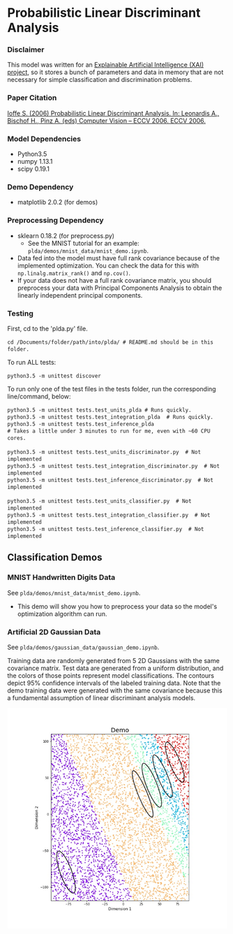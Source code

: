 # Probabilistic Linear Discriminant Analysis

### Disclaimer
This model was written for
 an [Explainable Artificial Intelligence (XAI) project](
     http://shaftolab.com/people.html), 
 so it stores a bunch of parameters and data in memory that are not necessary
 for simple classification and discrimination problems.

### Paper Citation
[Ioffe S. (2006) Probabilistic Linear Discriminant Analysis. In: Leonardis A., Bischof H., Pinz A. (eds) Computer Vision – ECCV 2006. ECCV 2006.](https://link.springer.com/chapter/10.1007/11744085_41)

### Model Dependencies
- Python3.5
- numpy 1.13.1
- scipy 0.19.1

### Demo Dependency
- matplotlib 2.0.2  (for demos) 

### Preprocessing Dependency
- sklearn 0.18.2  (for preprocess.py)
  - See the MNIST tutorial for an example: 
     `plda/demos/mnist_data/mnist_demo.ipynb`.
- Data fed into the model must have full rank covariance because of the
   implemented optimization.
  You can check the data for this with `np.linalg.matrix_rank()` and
   `np.cov()`.
- If your data does not have a full rank covariance matrix, 
   you should preprocess your data with Principal Components Analysis to 
   obtain the linearly independent principal components. 

### Testing
First, cd to the 'plda.py' file.
``` shell
cd /Documents/folder/path/into/plda/ # README.md should be in this folder.
```

To run ALL tests:
``` shell
python3.5 -m unittest discover
```

To run only one of the test files in the tests folder, 
 run the corresponding line/command, below:
``` shell
python3.5 -m unittest tests.test_units_plda # Runs quickly.
python3.5 -m unittest tests.test_integration_plda  # Runs quickly.
python3.5 -m unittest tests.test_inference_plda 
# Takes a little under 3 minutes to run for me, even with ~60 CPU cores.

python3.5 -m unittest tests.test_units_discriminator.py  # Not implemented
python3.5 -m unittest tests.test_integration_discriminator.py  # Not implemented
python3.5 -m unittest tests.test_inference_discriminator.py  # Not implemented

python3.5 -m unittest tests.test_units_classifier.py  # Not implemented
python3.5 -m unittest tests.test_integration_classifier.py  # Not implemented
python3.5 -m unittest tests.test_inference_classifier.py  # Not implemented
```

## Classification Demos

### MNIST Handwritten Digits Data
See `plda/demos/mnist_data/mnist_demo.ipynb`.
- This demo will show you how to preprocess your data so the model's
   optimization algorithm can run.

### Artificial 2D Gaussian Data
See `plda/demos/gaussian_data/gaussian_demo.ipynb`.

Training data are randomly generated from 5 2D Gaussians with the same covariance matrix. Test data are generated from a uniform distribution, and the colors of those points represent model classifications. The contours depict 95% confidence intervals of the labeled training data. Note that the demo training data were generated with the same covariance because this a fundamental assumption of linear discriminant analysis models.

![Figure 1-1](/demos/gaussian_data/classification_demo.jpg?raw=True)
